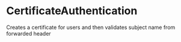 # CertificateAuthentication
Creates a certificate for users and then validates subject name from forwarded header
